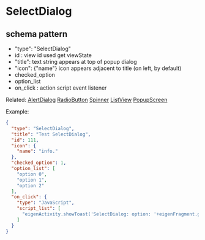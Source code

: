 # SelectDialog
## schema pattern

* "type": "SelectDialog"
* id : view id used get viewState
* "title": text string appears at top of popup dialog
* "icon": {"name"} icon appears adjacent to title (on left, by default)
* checked_option
* option_list
* on_click : action script event listener

Related:
[AlertDialog](AlertDialog.md) 
[RadioButton](RadioButton.md) 
[Spinner](Spinner.md) 
[ListView](ListView.md) 
[PopupScreen](PopupScreen.md) 

Example:
```json
{
  "type": "SelectDialog",
  "title": "Test SelectDialog",
  "id": 111,
  "icon": {
    "name": "info."
  },
  "checked_option": 1,
  "option_list": [
    "option 0",
    "option 1",
    "option 2"
  ],
  "on_click": {
    "type": "JavaScript",
    "script_list": [
      "eigenActivity.showToast('SelectDialog: option: '+eigenFragment.getOptionLabel() + ', position: '+eigenFragment.getOptionPosition() )"
    ]
  }
}
```

